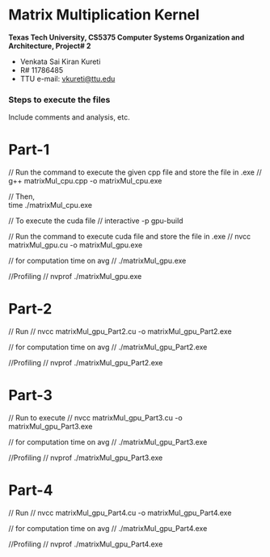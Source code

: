 Matrix Multiplication Kernel
===============================================================

**Texas Tech University, CS5375 Computer Systems Organization and Architecture, Project# 2**

  * Venkata Sai Kiran Kureti
  * R# 11786485
  * TTU e-mail: vkureti@ttu.edu

### Steps to execute the files
Include comments and analysis, etc.

Part-1
==================================================================================
 
 // Run the command to execute the given cpp file and store the file in .exe //
         g++ matrixMul_cpu.cpp -o matrixMul_cpu.exe 

// Then,  
         time ./matrixMul_cpu.exe 

// To execute the  cuda file //
         interactive -p gpu-build

// Run the command to execute cuda file and store the file in .exe // 
         nvcc matrixMul_gpu.cu -o matrixMul_gpu.exe

// for computation time on avg //
         ./matrixMul_gpu.exe

//Profiling //
         nvprof ./matrixMul_gpu.exe

Part-2
====================================================================================

// Run // 
           nvcc matrixMul_gpu_Part2.cu -o matrixMul_gpu_Part2.exe

// for computation time on avg //
           ./matrixMul_gpu_Part2.exe

//Profiling //
           nvprof ./matrixMul_gpu_Part2.exe


Part-3
===================================================================================
// Run to execute // 
           nvcc matrixMul_gpu_Part3.cu -o matrixMul_gpu_Part3.exe

// for computation time on avg //
           ./matrixMul_gpu_Part3.exe

//Profiling //
           nvprof ./matrixMul_gpu_Part3.exe


Part-4
====================================================================================
// Run // 
           nvcc matrixMul_gpu_Part4.cu -o matrixMul_gpu_Part4.exe

// for computation time on avg //
          ./matrixMul_gpu_Part4.exe

//Profiling //
         nvprof ./matrixMul_gpu_Part4.exe




